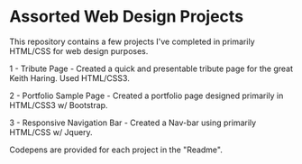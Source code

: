 # Assorted Web Design Projects

This repository contains a few projects I've completed in primarily HTML/CSS for web design purposes. 

1 - Tribute Page - Created a quick and presentable tribute page for the great Keith Haring. Used HTML/CSS3.

2 - Portfolio Sample Page - Created a portfolio page designed primarily in HTML/CSS3 w/ Bootstrap. 

3 - Responsive Navigation Bar - Created a Nav-bar using primarily HTML/CSS w/ Jquery. 

Codepens are provided for each project in the "Readme".
